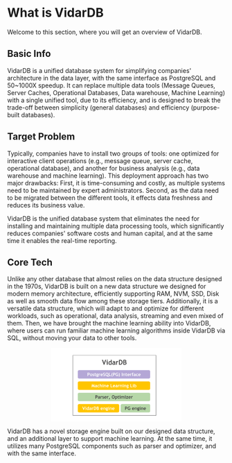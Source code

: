 # What is VidarDB

Welcome to this section, where you will get an overview of VidarDB.

## Basic Info
VidarDB is a unified database system for simplifying companies' architecture in the data layer, with the same interface as PostgreSQL and 50~1000X speedup. It can replace multiple data tools (Message Queues, Server Caches, Operational Databases, Data warehouse, Machine Learning) with a single unified tool, due to its efficiency, and is designed to break the trade-off between simplicity (general databases) and efficiency (purpose-built databases).

## Target Problem
Typically, companies have to install two groups of tools: one optimized for interactive client operations (e.g., message queue, server cache, operational database), and another for business analysis (e.g., data warehouse and machine learning). This deployment approach has two major drawbacks: First, it is time-consuming and costly, as multiple systems need to be maintained by expert administrators. Second, as the data need to be migrated between the different tools, it effects data freshness and reduces its business value.

VidarDB is the unified database system that eliminates the need for installing and maintaining multiple data processing tools, which significantly reduces companies' software costs and human capital, and at the same time it enables the real-time reporting.

## Core Tech
Unlike any other database that almost relies on the data structure designed in the 1970s, VidarDB is built on a new data structure we designed for modern memory architecture, efficiently supporting RAM, NVM, SSD, Disk as well as smooth data flow among these storage tiers. Additionally, it is a versatile data structure, which will adapt to and optimize for different workloads, such as operational, data analysis, streaming and even mixed of them. Then, we have brought the machine learning ability into VidarDB, where users can run familiar machine learning algorithms inside VidarDB via SQL, without moving your data to other tools.

<img src="../img/vidardb_arch.png" alt="drawing" width="60%" height="60%" style="display: block; margin-left: auto; margin-right: auto;"/>

VidarDB has a novel storage engine built on our designed data structure, and an additional layer to support machine learning. At the same time, it utilizes many PostgreSQL components such as parser and optimizer, and with the same interface.
